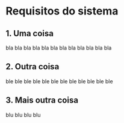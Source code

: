 # Requisitos do sistema

## 1. Uma coisa

bla bla bla bla
bla bla bla bla
bla bla bla bla


## 2. Outra coisa

ble ble ble ble
ble ble ble ble
ble ble ble ble


## 3. Mais outra coisa

blu blu blu blu
